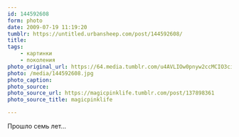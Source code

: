 ```yaml
---
id: 144592608
form: photo
date: 2009-07-19 11:19:20
tumblr: https://untitled.urbansheep.com/post/144592608/
title:
tags:
    - картинки
    - поколения
photo_original_url: https://64.media.tumblr.com/u4AVLIOw0pnyw2ccMCIO3ciso1_500.jpg
photo: /media/144592608.jpg
photo_caption: 
photo_source:
photo_source_url: https://magicpinklife.tumblr.com/post/137898361
photo_source_title: magicpinklife

---
```


<p>Прошло семь лет…</p>
